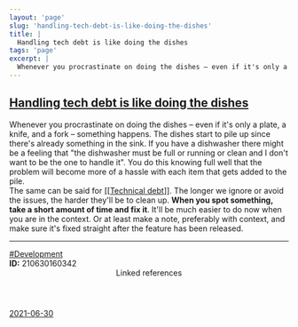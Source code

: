 ```yaml
---
layout: 'page'
slug: 'handling-tech-debt-is-like-doing-the-dishes'
title: |
  Handling tech debt is like doing the dishes
tags: 'page'
excerpt: |
  Whenever you procrastinate on doing the dishes – even if it's only a plate, a knife, and a fork – something happens. The dishes start to pile up since there's already something in the sink. If you have a dishwasher there might be a feeling that "the dishwasher must be full or running or clean and I don't want to be the one to handle it". You do this knowing full well that the problem will become more of a hassle with each item that gets added to the pile.
---
```


<h2 class="text-3xl font-semibold mb-4"><a class="rounded-sm focus:outline-none focus:ring-2 focus:ring-offset-2 dark:focus:ring-offset-gray-900 dark:focus:ring-pink-400 focus:ring-pink-700" href="/pages/handling-tech-debt-is-like-doing-the-dishes">Handling tech debt is like doing the dishes</a></h2>

<div class="space-y-3">
<div class="element-block ml-0"><div class="flex-1">Whenever you procrastinate on doing the dishes – even if it's only a plate, a knife, and a fork – something happens. The dishes start to pile up since there's already something in the sink. If you have a dishwasher there might be a feeling that "the dishwasher must be full or running or clean and I don't want to be the one to handle it". You do this knowing full well that the problem will become more of a hassle with each item that gets added to the pile.</div></div>

<div class="element-block ml-0"><div class="flex-1">The same can be said for <a class="text-teal-700 dark:text-teal-400 rounded-sm group focus:outline-none focus:ring-2 focus:ring-offset-2 dark:focus:ring-offset-gray-900 dark:focus:ring-pink-400 focus:ring-pink-700" href="/pages/technical-debt"><span class="text-gray-300 dark:text-gray-500 group-hover:text-teal-900">[[</span>Technical debt<span class="text-gray-300 dark:text-gray-500 group-hover:text-teal-900">]]</span></a>. The longer we ignore or avoid the issues, the harder they'll be to clean up. <strong class="text-rose-600 dark:text-rose-400">When you spot something, take a short amount of time and fix it</strong>. It'll be much easier to do now when you are in the context. Or at least make a note, preferably with context, and make sure it's fixed straight after the feature has been released.</div></div>

<hr class="border-gray-700 !my-5" />

<div class="element-block ml-0"><div class="flex-1"><a class="dark:text-gray-400 text-gray-500" href="/pages/development">#Development</a></div></div>

<div class="element-block ml-0"><div class="flex-1"><strong class="text-rose-600 dark:text-rose-400">ID:</strong> 210630160342</div></div>
</div>


<section class="mt-8 space-y-2">
<header class="text-gray-500 dark:text-gray-400">Linked references</header>
<a class="block bg-gray-100 dark:bg-gray-800 p-4 rounded text-teal-700 dark:text-teal-400 focus:outline-none focus:ring-2 focus:ring-offset-2 dark:focus:ring-offset-gray-900 focus:ring-teal-700 dark:focus:ring-teal-400 hover:ring-2 hover:ring-offset-2 dark:hover:ring-offset-gray-900 dark:hover:ring-teal-400 hover:ring-teal-700" href="/journals/2021-06-30">2021-06-30</a>
  </section>
